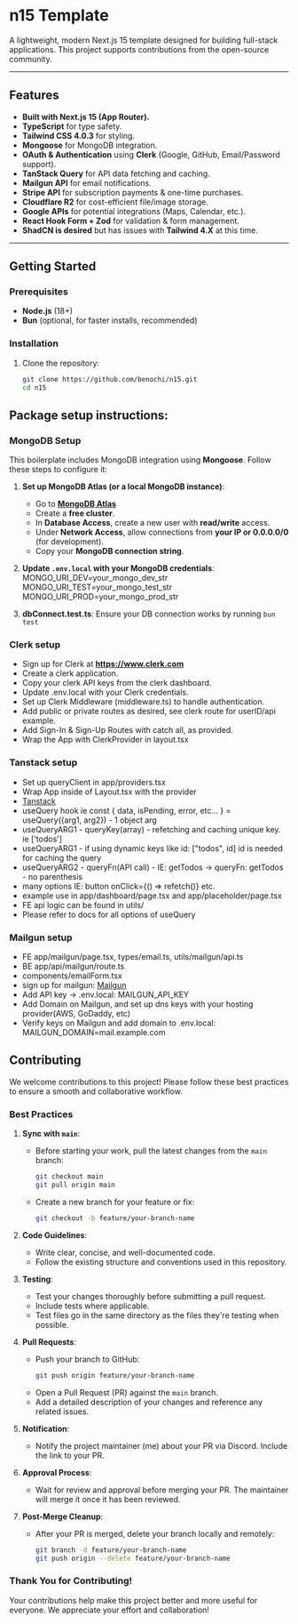 # n15 Template

A lightweight, modern Next.js 15 template designed for building full-stack applications. This project supports contributions from the open-source community.

---

## Features

- **Built with Next.js 15 (App Router).**
- **TypeScript** for type safety.
- **Tailwind CSS 4.0.3** for styling.
- **Mongoose** for MongoDB integration.
- **OAuth & Authentication** using **Clerk** (Google, GitHub, Email/Password support).
- **TanStack Query** for API data fetching and caching.
- **Mailgun API** for email notifications.
- **Stripe API** for subscription payments & one-time purchases.
- **Cloudflare R2** for cost-efficient file/image storage.
- **Google APIs** for potential integrations (Maps, Calendar, etc.).
- **React Hook Form + Zod** for validation & form management.
- **ShadCN is desired** but has issues with **Tailwind 4.X** at this time.

---

## Getting Started

### Prerequisites

- **Node.js** (18+)
- **Bun** (optional, for faster installs, recommended)


### Installation

1. Clone the repository:
   ```bash
   git clone https://github.com/benochi/n15.git
   cd n15
   ```

## Package setup instructions:
### **MongoDB Setup**

This boilerplate includes MongoDB integration using **Mongoose**. Follow these steps to configure it:

1. **Set up MongoDB Atlas (or a local MongoDB instance)**:
   - Go to **[MongoDB Atlas](https://www.mongodb.com/atlas/database)**
   - Create a **free cluster**.
   - In **Database Access**, create a new user with **read/write** access.
   - Under **Network Access**, allow connections from **your IP or 0.0.0.0/0** (for development).
   - Copy your **MongoDB connection string**.

2. **Update `.env.local` with your MongoDB credentials**:
   MONGO_URI_DEV=your_mongo_dev_str
   MONGO_URI_TEST=your_mongo_test_str
   MONGO_URI_PROD=your_mongo_prod_str

3. **dbConnect.test.ts**:
   Ensure your DB connection works by running ```bun test```
   
### **Clerk setup**

   - Sign up for Clerk at **https://www.clerk.com**
   - Create a clerk application.
   - Copy your clerk API keys from the clerk dashboard.
   - Update .env.local with your Clerk credentials.
   - Set up Clerk Middleware (middleware.ts) to handle authentication.
   - Add public or private routes as desired, see clerk route for userID/api example.
   - Add Sign-In & Sign-Up Routes with catch all, as provided.
   - Wrap the App with ClerkProvider in layout.tsx

### **Tanstack setup**
   - Set up queryClient in app/providers.tsx
   - Wrap App inside of Layout.tsx with the provider 
   - [Tanstack](https://tanstack.com/query/latest/docs/framework/react/reference/useQuery)
   - useQuery hook ie const { data, isPending, error, etc... } = useQuery({arg1, arg2}) - 1 object arg
   - useQueryARG1 - queryKey(array) - refetching and caching unique key. ie ['todos'] 
   - useQueryARG1 - if using dynamic keys like id: ["todos", id] id is needed for caching the query
   - useQueryARG2 - queryFn(API call) - IE: getTodos -> queryFn: getTodos - no parenthesis
   - many options IE: button onClick={() => refetch()} etc. 
   - example use in app/dashboard/page.tsx and app/placeholder/page.tsx
   - FE api logic can be found in utils/
   - Please refer to docs for all options of useQuery

### **Mailgun setup**
 - FE app/mailgun/page.tsx, types/email.ts, utils/mailgun/api.ts
 - BE app/api/mailgun/route.ts
 - components/emailForm.tsx
 - sign up for mailgun: [Mailgun](https://www.mailgun.com/)
 - Add API key -> .env.local: MAILGUN_API_KEY
 - Add Domain on Mailgun, and set up dns keys with your hosting provider(AWS, GoDaddy, etc)
 - Verify keys on Mailgun and add domain to .env.local: MAILGUN_DOMAIN=mail.example.com
 

## Contributing

We welcome contributions to this project! Please follow these best practices to ensure a smooth and collaborative workflow.

### Best Practices

1. **Sync with `main`**:

   - Before starting your work, pull the latest changes from the `main` branch:
     ```bash
     git checkout main
     git pull origin main
     ```
   - Create a new branch for your feature or fix:
     ```bash
     git checkout -b feature/your-branch-name
     ```

2. **Code Guidelines**:

   - Write clear, concise, and well-documented code.
   - Follow the existing structure and conventions used in this repository.

3. **Testing**:

   - Test your changes thoroughly before submitting a pull request.
   - Include tests where applicable.
   - Test files go in the same directory as the files they're testing when possible.

4. **Pull Requests**:

   - Push your branch to GitHub:
     ```bash
     git push origin feature/your-branch-name
     ```
   - Open a Pull Request (PR) against the `main` branch.
   - Add a detailed description of your changes and reference any related issues.

5. **Notification**:

   - Notify the project maintainer (me) about your PR via Discord. Include the link to your PR.

6. **Approval Process**:

   - Wait for review and approval before merging your PR. The maintainer will merge it once it has been reviewed.

7. **Post-Merge Cleanup**:
   - After your PR is merged, delete your branch locally and remotely:
     ```bash
     git branch -d feature/your-branch-name
     git push origin --delete feature/your-branch-name
     ```

### Thank You for Contributing!

Your contributions help make this project better and more useful for everyone. We appreciate your effort and collaboration!
